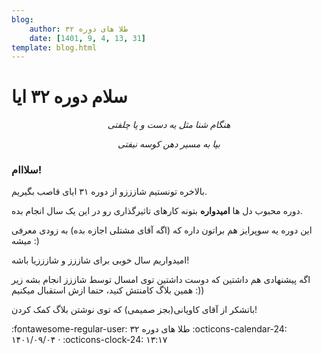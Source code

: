 ```yaml
---
blog:
    author: طلا های دوره ۳۲
    date: [1401, 9, 4, 13, 31]
template: blog.html
---
```

# سلام دوره ۳۲ ایا
<p align="center">
<i> هنگام شنا مثل یه دست و پا چلفتی </i>
</p>

<p align="center" >
<i> بپا به مسیر دهن کوسه نیفتی </i>
</p>

### سلااام!

بالاخره تونستیم شازززو از دوره ۳۱ ایای قاصب بگیریم.

دوره محبوب دل ها 
**امیدواره**
 بتونه کارهای تاثیرگذاری رو در این یک سال انجام بده.

این دوره یه سوپرایز هم براتون داره که (اگه آقای مشتلی اجازه بده) به زودی معرفی میشه :)

امیدواریم سال خوبی برای شاززز و شازززیا باشه!

اگه پیشنهادی هم داشتین که دوست داشتین توی امسال توسط شاززز انجام بشه زیر همین بلاگ کامنتش کنید، حتما ازش استقبال میکنیم :))

باتشکر از آقای کاویانی(بجز صمیمی) که توی نوشتن بلاگ کمک کردن!
<div class="blog-info" markdown>
<span class="blog-author">
:fontawesome-regular-user: طلا های دوره ۳۲
</span>
<span class="blog-date">
:octicons-calendar-24: ۱۴۰۱/۰۹/۰۴ · :octicons-clock-24: ۱۳:۱۷
</span>
</div>

